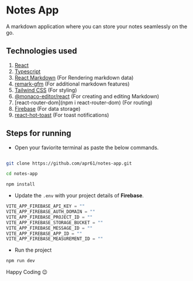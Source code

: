 # Notes App

A markdown application where you can store your notes seamlessly on the go.

## Technologies used

1. [React](https://react.dev/)
2. [Typescript](https://www.typescriptlang.org/)
3. [React Markdown](https://www.npmjs.com/package/react-markdown) (For Rendering markdown data)
4. [remark-gfm](https://www.npmjs.com/package/remark-gfm) (For additional markdown features)
5. [Tailwind CSS](https://tailwindcss.com/) (For styling)
6. [@monaco-editor/react](https://www.npmjs.com/package/@monaco-editor/react) (For creating and editing Markdown)
7. [react-router-dom](npm i react-router-dom) (For routing)
8. [Firebase](https://firebase.google.com/) (For data storage)
9. [react-hot-toast](https://react-hot-toast.com/docs) (For toast notifications)

## Steps for running

- Open your faviorite terminal as paste the below commands.

```sh

git clone https://github.com/apr61/notes-app.git

cd notes-app

npm install

```

- Update the `.env` with your project details of __Firebase__.

```ts
VITE_APP_FIREBASE_API_KEY = ""
VITE_APP_FIREBASE_AUTH_DOMAIN = ""
VITE_APP_FIREBASE_PROJECT_ID = ""
VITE_APP_FIREBASE_STORAGE_BUCKET = ""
VITE_APP_FIREBASE_MESSAGE_ID = ""
VITE_APP_FIREBASE_APP_ID = ""
VITE_APP_FIREBASE_MEASUREMENT_ID = ""
```

- Run the project

``` sh
npm run dev
```

Happy Coding 😉
